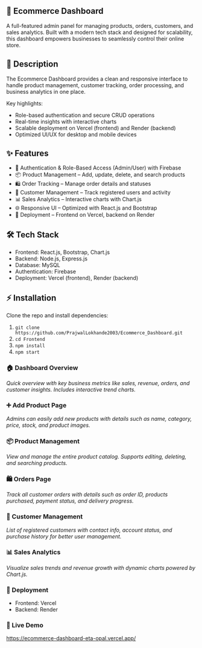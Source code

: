 ## 🛒 Ecommerce Dashboard

A full-featured admin panel for managing products, orders, customers, and sales analytics. Built with a modern tech stack and designed for scalability, this dashboard empowers businesses to seamlessly control their online store.

## 📖 Description

The Ecommerce Dashboard provides a clean and responsive interface to handle product management, customer tracking, order processing, and business analytics in one place.

Key highlights:

- Role-based authentication and secure CRUD operations
- Real-time insights with interactive charts
- Scalable deployment on Vercel (frontend) and Render (backend)
- Optimized UI/UX for desktop and mobile devices

## ✨ Features

- 🔑 Authentication & Role-Based Access (Admin/User) with Firebase
- 📦 Product Management – Add, update, delete, and search products
- 🛍️ Order Tracking – Manage order details and statuses
- 👤 Customer Management – Track registered users and activity
- 📊 Sales Analytics – Interactive charts with Chart.js
- 🌐 Responsive UI – Optimized with React.js and Bootstrap
- 🚀 Deployment – Frontend on Vercel, backend on Render

## 🛠️ Tech Stack

- Frontend: React.js, Bootstrap, Chart.js
- Backend: Node.js, Express.js
- Database: MySQL
- Authentication: Firebase
- Deployment: Vercel (frontend), Render (backend)

## ⚡ Installation

Clone the repo and install dependencies:

1. `git clone https://github.com/PrajwalLokhande2003/Ecommerce_Dashboard.git`
2. `cd Frontend`
3. `npm install`
4. `npm start`

### 🏠 Dashboard Overview

*Quick overview with key business metrics like sales, revenue, orders, and customer insights. Includes interactive trend charts.*

### ➕ Add Product Page

*Admins can easily add new products with details such as name, category, price, stock, and product images.*

### 📦 Product Management

*View and manage the entire product catalog. Supports editing, deleting, and searching products.*

### 🛍️ Orders Page

*Track all customer orders with details such as order ID, products purchased, payment status, and delivery progress.*

### 👤 Customer Management

*List of registered customers with contact info, account status, and purchase history for better user management.*

### 📊 Sales Analytics

*Visualize sales trends and revenue growth with dynamic charts powered by Chart.js.*

### 🚀 Deployment

- Frontend: Vercel
- Backend: Render

### 🔗 Live Demo

https://ecommerce-dashboard-eta-opal.vercel.app/

